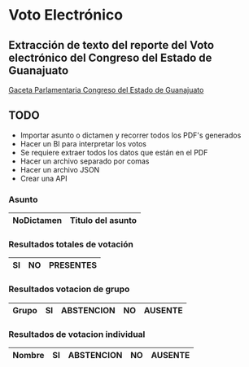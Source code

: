 # Voto Electrónico

## Extracción de texto del reporte del Voto electrónico del Congreso del Estado de Guanajuato
[Gaceta Parlamentaria Congreso del Estado de Guanajuato](https://gaceta.congresogto.gob.mx)

## TODO
- Importar asunto o dictamen y recorrer todos los PDF's generados
- Hacer un BI para interpretar los votos
- Se requiere extraer todos los datos que están en el PDF
- Hacer un archivo separado por comas
- Hacer un archivo JSON
- Crear una API

### Asunto

| NoDictamen | Titulo del asunto |
|------------|-------------------|

### Resultados totales de votación
| SI | NO | PRESENTES |
|----|----|-----------|

### Resultados votacion de grupo
| Grupo | SI | ABSTENCION | NO | AUSENTE |
|-------|----|------------|----|---------|

### Resultados de votacion individual
| Nombre | SI | ABSTENCION | NO | AUSENTE |
|--------|----|------------|----|---------|
